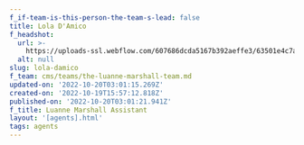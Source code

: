 ```yaml
---
f_if-team-is-this-person-the-team-s-lead: false
title: Lola D'Amico
f_headshot:
  url: >-
    https://uploads-ssl.webflow.com/607686dcda5167b392aeffe3/63501e4c7ab020e6e58aa963_D%27Amico%2C%20Lolaina%20-%20PRIMARY.jpeg
  alt: null
slug: lola-damico
f_team: cms/teams/the-luanne-marshall-team.md
updated-on: '2022-10-20T03:01:15.269Z'
created-on: '2022-10-19T15:57:12.818Z'
published-on: '2022-10-20T03:01:21.941Z'
f_title: Luanne Marshall Assistant
layout: '[agents].html'
tags: agents
---
```




